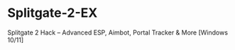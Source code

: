 # Splitgate-2-EX
Splitgate 2 Hack – Advanced ESP, Aimbot, Portal Tracker &amp; More [Windows 10/11]
